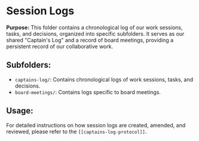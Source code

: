 # Session Logs

**Purpose:** This folder contains a chronological log of our work sessions, tasks, and decisions, organized into specific subfolders. It serves as our shared "Captain's Log" and a record of board meetings, providing a persistent record of our collaborative work.

## Subfolders:
*   `captains-log/`: Contains chronological logs of work sessions, tasks, and decisions.
*   `board-meetings/`: Contains logs specific to board meetings.

## Usage:

For detailed instructions on how session logs are created, amended, and reviewed, please refer to the `[[captains-log-protocol]]`.